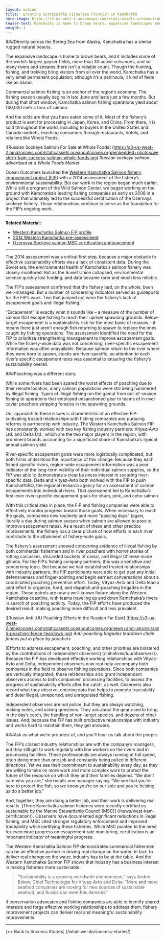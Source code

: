 ```yaml
---
layout: action
title:  Ensuring Sustainable Fisheries Flourish in Kamchatka
hero-image: https://s3-us-west-2.amazonaws.com/staticassets.oceanoutcomes.org/news+and+analysis/hero+images/west-kam-comment-period-hero.jpg
teaser-text: Kamchatka is home to brown bears, expansive landscapes and geyser fields, more than 30 active volcanoes, countless rivers and streams, and some of the most abundant salmon fisheries on earth.
weight: 1
---
```

###Directly across the Bering Sea from Alaska, Kamchatka has a similar rugged natural beauty. 

The expansive landscape is home to brown bears, and it includes some of the world’s largest geyser fields, more than 30 active volcanoes, and so many rivers and streams there isn't a reliable count. Though the hunting, fishing, and trekking bring visitors from all over the world, Kamchatka has a very small permanent population; although it’s a peninsula, it kind of feels like an island.

Commercial salmon fishing is an anchor of the region’s economy. The fishing season usually begins in late June and lasts just a few months. But during that short window, Kamchatka salmon fishing operations yield about 140,000 metric tons of salmon.

And the odds are that you have eaten some of it. Most of the fishery’s product is sent for processing in Japan, Korea, and China. From there, it is sold throughout the world, including to buyers in the United States and Canada markets, reaching consumers through restaurants, hotels, and retailers like Whole Foods.

![Russian Sockeye Salmon For Sale at Whole Foods] (https://s3-us-west-2.amazonaws.com/staticassets.oceanoutcomes.org/embedded+photos/western-kam-success-salmon-whole-foods.jpg)
*Russian sockeye salmon advertised at a Whole Foods Market*

Ocean Outcomes launched the <a href="http://www.oceanoutcomes.org/what-we-do/fishery-improvement-projects/western-kamchatka-salmon/" target="_blank">Western Kamchatka Salmon fishery improvement project (FIP)</a> with a 2014 assessment of the fishery’s environmental sustainability. But our work in the region began much earlier. While still a program of the Wild Salmon Center, we began working on the ground with Kamchatka’s leading fishing companies as early as 2008 in a project that ultimately led to the successful certification of the Ozernaya sockeye fishery. Those relationships continue to serve as the foundation for the FIP’s ongoing work.

----
**Related Material:**

* <a href="http://www.oceanoutcomes.org/what-we-do/fishery-improvement-projects/western-kamchatka-salmon/" target="_blank">Western Kamchatka Salmon FIP profile</a>
* <a href="https://s3-us-west-2.amazonaws.com/staticassets.oceanoutcomes.org/supporting+documents/Fishery+Project+Resources/WestKamPreassessment2014.pdf" target="_blank">2014 Western Kamchatka pre-assessment</a>
* <a href="https://www.wildsalmoncenter.org/2012/09/04/asia-sockeye-msc/" target="_blank">Ozernaya Sockeye salmon MSC certification announcement</a>

----

The 2014 assessment was a critical first step, because a major obstacle to effective sustainability efforts was a lack of consistent data. During the Soviet era, the environmental health of Kamchatka’s salmon fishery was closely monitored. But as the Soviet Union collapsed, environmental science quickly lost funding, and data became rarer and much less reliable.

The FIP’s assessment confirmed that the fishery had, on the whole, been well-managed. But a number of concerning indicators served as guideposts for the FIP’s work. Two that jumped out were the fishery’s lack of escapement goals and illegal fishing.

“Escapement” is exactly what it sounds like – a measure of the number of salmon that escape fishing to reach their upriver spawning grounds. Below-target escapement is a sustainability risk for the most basic of reasons – it means there just aren’t enough fish returning to spawn to replace the ones caught by fishing operations. The assessment identified the need for the FIP to prioritize strengthening management to improve escapement goals. While the fishery-wide data was not concerning, river-specific escapement information was often unavailable. Because salmon return to the river where they were born to spawn, stocks are river-specific, so attention to each river’s specific escapement rates was essential to ensuring the fishery’s sustainability overall.

###Poaching was a different story. 

While some rivers had been spared the worst effects of poaching due to their remote location, many salmon populations were still being hammered by illegal fishing. Types of illegal fishing ran the gamut from out-of-season fishing to operations that employed unsanctioned gear to teams of in river caviar poachers stripping females in the spawning grounds. 

Our approach to these issues is characteristic of an effective FIP- cultivating trusted relationships with fishing companies and pursuing reforms in partnership with industry. The Western Kamchatka Salmon FIP has consistently worked with two key fishing industry partners: Vityaz-Avto Ltd. and Delta Ltd., which are the two major players in the region, with prominent brands accounting for a significant share of Kamchatka’s typical annual salmon yield.

River-specific escapement goals were more logistically complicated, but both firms understood the importance of this change. Because they each fished specific rivers, region-wide escapement information was a poor indicator of the long-term viability of their individual salmon supplies, so the FIP was able to demonstrate a clear business interest in securing river-specific data. Delta and Vityaz-Avto both worked with the FIP to push KamchatNIRO, the regional research agency for an assessment of salmon escapements into individual rivers. That assessment led to Kamchatka’s first-ever river-specific escapement goals for chum, pink, and coho salmon.

With this critical step in place, the FIP and fishing companies were able to effectively monitor progress toward those goals. When necessary to reach the goals, companies now routinely add more “passing days” (again, literally a day during salmon season when salmon are allowed to pass to improve escapement rates). As a result of these and other practice improvements, the fishery has a clear picture of how efforts in each river contribute to the attainment of fishery-wide goals.

The fishery’s assessment showed concerning evidence of illegal fishing by both commercial fishermen and in river poachers with horror stories of rotting carcasses, discarded buckets of caviar, and illegal Chinese made gillnets. For the FIP’s fishing company partners, this was a sensitive and concerning topic. But because we had established trusted relationships with industry partners, the FIP participants were able to get past any initial defensiveness and finger-pointing and begin earnest conversations about a coordinated poaching prevention effort. Today, Vityaz-Avto and Delta lead a joint effort to organize, fund, and dispatch anti-poaching brigades in the region. These patrols are now a well-known fixture along the Western Kamchatka coastline, with teams traveling up and down Kamchatka’s rivers in search of poaching activity. Today, the FIP efforts have produced the desired result: making poaching more difficult and less prevalent.

![Russian Anti IUU Poaching Efforts in the Russian Far East] (https://s3-us-west-2.amazonaws.com/staticassets.oceanoutcomes.org/news+and+analysis/anti-poaching-fence-teardown.jpg)
*Anti-poaching brigades teardown chain fences put in place by poachers* 

[Efforts to address escapement, poaching, and other priorities are bolstered by the contributions of independent observers] (/initiatives/iuu/observers/). Because the FIP has developed effective working relationships with Vityaz-Avto and Delta, independent observers now routinely accompany both companies in the field to observe fishing operations. Since both companies are vertically integrated, these relationships also grant independent observers access to both companies’ processing facilities, to assess the progress of sustainability efforts after the catch, as well. Observers also record what they observe, entering data that helps to promote traceability and deter illegal, unreported, and unregulated fishing.

Independent observers are not police, but they are always watching, making notes, and asking questions. They ask about the gear used to bring in the day’s catch, the handling of non-target species, and dozens of other issues. And, because the FIP has built productive relationships with industry and works hard to maintain them, they get answers.

###Ask us what we’re proudest of, and you’ll hear us talk about the people. 

The FIP’s closest industry relationships are with the company’s managers, but they still get to work regularly with line workers on the rivers and in processing facilities. These professionals are always running at full speed, often doing more than one job and constantly being pulled in different directions. Yet we see their commitment to sustainability every day, as they are willing to take on more work and more complex work to protect the future of the resource on which they and their families depend. “We don’t care who you are,” she recalls one manager saying. “We see that you’re here to protect the fish, so we know you’re on our side and you’re helping us do a better job.”

And, together, they are doing a better job, and their work is delivering real results. [Three Kamchatka salmon fisheries were recently certified as sustainable by the Marine Stewardship Council (MSC)] (/news/west-kam-certification/). Observers have documented significant reductions in illegal fishing, and MSC cited stronger regulatory enforcement and improved traceability while certifying these fisheries. While MSC pointed to the need for even more progress on escapement rate monitoring, certification is an important indicator of meaningful progress.

The Western Kamchatka Salmon FIP demonstrates commercial fishermen can be an effective partner in driving real change on the water. In fact, to deliver real change on the water, industry has to be at the table. And the Western Kamchatka Salmon FIP shows that industry has a business interest in making fisheries more sustainable.

> "Sustainability is a growing worldwide phenomenon,” says Andrei Bokov, Chief Technologist for Vityaz-Avto and Delta. “More and more seafood companies are looking for new sources of sustainable seafood, and Russia can meet this demand.”

If conservation advocates and fishing companies are able to identify shared interests and forge effective working relationships to address them, fishery improvement projects can deliver real and meaningful sustainability improvements.

-----

[<< Back to Success Stories] (/what-we-do/success-stories/)
